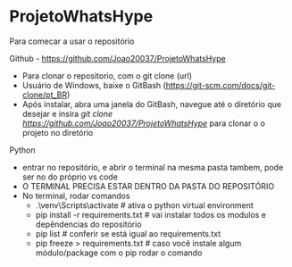 # ProjetoWhatsHype


Para comecar a usar o repositório

Github - https://github.com/Joao20037/ProjetoWhatsHype


  - Para clonar o repositorio, com o git clone (url)
  - Usuário de Windows, baixe o GitBash (https://git-scm.com/docs/git-clone/pt_BR)
  - Após instalar, abra uma janela do GitBash, navegue até o diretório que desejar e insira *git clone https://github.com/Joao20037/ProjetoWhatsHype* para clonar o o projeto no diretório

Python 

  - entrar no repositório, e abrir o terminal na mesma pasta tambem, pode ser no do próprio vs code
  - O TERMINAL PRECISA ESTAR DENTRO DA PASTA DO REPOSITÓRIO
  - No terminal, rodar comandos
    - .\venv\Scripts\activate # ativa o python virtual environment 
    - pip install -r requirements.txt # vai instalar todos os modulos e depêndencias do repositório
    - pip list # conferir se está igual ao requirements.txt
    - pip freeze > requirements.txt # caso você instale algum módulo/package com o pip rodar o comando      
